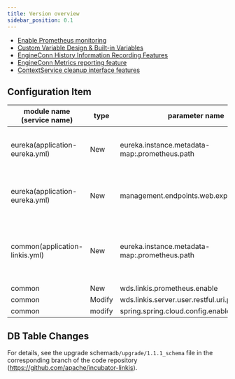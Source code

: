 ```yaml
---
title: Version overview
sidebar_position: 0.1
---
```


- [Enable Prometheus monitoring](/deployment/involve_prometheus_into_linkis.md)
- [Custom Variable Design & Built-in Variables](/architecture/commons/variable.md)
- [EngineConn History Information Recording Features](/architecture/computation_governance_services/engine/engine_conn_history.md)
- [EngineConn Metrics reporting feature](/architecture/computation_governance_services/engine/engine_conn_metrics.md)
- [ContextService cleanup interface features](/architecture/public_enhancement_services/context_service/content_service_cleanup.md)


## Configuration Item

| module name (service name) | type | parameter name | default value | description |
| ----------- | ----- | -------------------------------------------------------- | ---------------- | ------------------------------------------------------- |
|eureka(application-eureka.yml) | New |eureka.instance.metadata-map:.prometheus.path| ${prometheus.path:/actuator/prometheus} |mapping relationship between codeType and runType|
|eureka(application-eureka.yml) | New | management.endpoints.web.exposure.include|refresh,info,health,metrics | Control the ribbon mode parameter switch of RPC module|
|common(application-linkis.yml) | New | eureka.instance.metadata-map:.prometheus.path|${prometheus.path:${prometheus.endpoint}} | Asynchronous execution supports setting the number of concurrent job groups |
|common | New |wds.linkis.prometheus.enable | false| |
|common | Modify | wds.linkis.server.user.restful.uri.pass.auth | /api/rest_j/v1/actuator/prometheus| |
|common | modify | spring.spring.cloud.config.enabled | false | |

## DB Table Changes
For details, see the upgrade schema`db/upgrade/1.1.1_schema` file in the corresponding branch of the code repository (https://github.com/apache/incubator-linkis).
